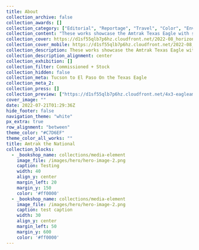 ```yaml
---
title: About
collection_archive: false
collection_awards: []
collection_category: ["Editorial", "Reportage", "Travel", "Color", "Environments", "Portraits", "Reportage"]
collection_content: "These works showcase the Amtrak Texas Eagle with stops at The Biosphere 2, Saguaro National Park, Titan Missile Silo, San Xavier Mission, The Chiricahuas, The Dragoons, Guadalupe National Park, Roswell, White Sands, Ruidoso, and Carlsbad Caverns.\n\nForgotten and unpublished, I recently revisited these images. Sadly, the National was a casualty of Covid and permanently closed their doors April, 2020 and the images never made it into print. I hope this serves a fitting and surreal farewell to one of my favorite clients."
collection_cover: https://d1sf55qlb7p6hz.cloudfront.net/2022-08_horizontal-covers-5.jpg
collection_cover_mobile: https://d1sf55qlb7p6hz.cloudfront.net/2022-08_vertical-covers-7.jpg
collection_description: These works showcase the Amtrak Texas Eagle with stops at The Biosphere 2, Saguaro National Park, Titan Missile Silo, San Xavier Mission, The Chiricahuas, The Dragoons, Guadalupe National Park, Roswell, White Sands, Ruidoso, and Carlsbad Caverns.
collection_description_alignment: center
collection_exhibition: []
collection_filter: Commissioned + Stock
collection_hidden: false
collection_meta: Tucson to El Paso On the Texas Eagle
collection_meta_2: 
collection_press: []
collection_preview: ["https://d1sf55qlb7p6hz.cloudfront.net/4x3-eagleamtrak-3.jpg", "https://d1sf55qlb7p6hz.cloudfront.net/4x3-eagleamtrak-1.jpg", "https://d1sf55qlb7p6hz.cloudfront.net/4x3-eagleamtrak-5.jpg", "https://d1sf55qlb7p6hz.cloudfront.net/4x3-eagleamtrak-4.jpg", "https://d1sf55qlb7p6hz.cloudfront.net/4x3-eagleamtrak-6.jpg", "https://d1sf55qlb7p6hz.cloudfront.net/4x3-eagleamtrak-7.jpg", "https://d1sf55qlb7p6hz.cloudfront.net/4x3-eagleamtrak-2.jpg"]
cover_image: ""
date: 2022-07-21T01:29:36Z
hide_footer: false
navigation_theme: "white"
px_extra: true
row_alignment: "between"
theme_color: "#C7D6EF"
theme_color_all_works: ""
title: Amtrak the National
collection_blocks:
  - _bookshop_name: collections/media-element
    image_file: /images/hero/hero-image-2.png
    caption: Testing
    width: 40
    align_y: center
    margin_left: 20
    margin_y: 150
    color: '#ff0000'
  - _bookshop_name: collections/media-element
    image_file: /images/hero/hero-image-2.png
    caption: test caption
    width: 30
    align_y: center
    margin_left: 50
    margin_y: 600
    color: '#ff0000'
---
```

